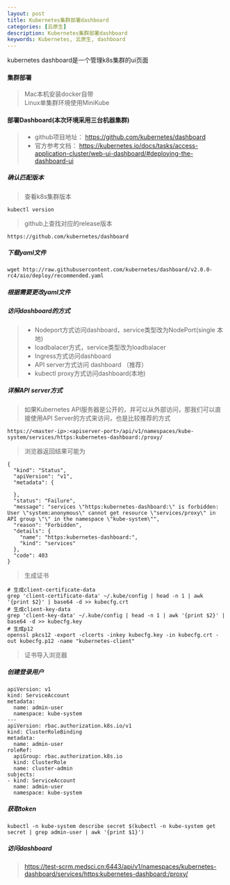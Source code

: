 ```yaml
---
layout: post
title: Kubernetes集群部署dashboard
categories: [云原生]
description: Kubernetes集群部署dashboard
keywords: Kubernetes, 云原生, dashboard
---
```


kubernetes dashboard是一个管理k8s集群的ui页面


#### 集群部署
> Mac本机安装docker自带  
> Linux单集群环境使用MiniKube

#### 部署Dashboard(本次环境采用三台机器集群)
>* github项目地址：
https://github.com/kubernetes/dashboard  
>* 官方参考文档：
https://kubernetes.io/docs/tasks/access-application-cluster/web-ui-dashboard/#deploying-the-dashboard-ui  
##### 确认匹配版本
> 查看k8s集群版本
```
kubectl version
```

> github上查找对应的release版本
```
https://github.com/kubernetes/dashboard
```

##### 下载yaml文件
```
wget http://raw.githubusercontent.com/kubernetes/dashboard/v2.0.0-rc4/aio/deploy/recommended.yaml
```

##### 根据需要更改yaml文件

##### 访问dashboard的方式
>* Nodeport方式访问dashboard，service类型改为NodePort(single 本地)  
>* loadbalacer方式，service类型改为loadbalacer  
>* Ingress方式访问dashboard  
>* API server方式访问 dashboard  （推荐）
>* kubectl proxy方式访问dashboard(本地)

##### 详解API server方式
> 如果Kubernetes API服务器是公开的，并可以从外部访问，那我们可以直接使用API Server的方式来访问，也是比较推荐的方式
```
https://<master-ip>:<apiserver-port>/api/v1/namespaces/kube-system/services/https:kubernetes-dashboard:/proxy/

```
> 浏览器返回结果可能为
```
{
  "kind": "Status",
  "apiVersion": "v1",
  "metadata": {
    
  },
  "status": "Failure",
  "message": "services \"https:kubernetes-dashboard:\" is forbidden: User \"system:anonymous\" cannot get resource \"services/proxy\" in API group \"\" in the namespace \"kube-system\"",
  "reason": "Forbidden",
  "details": {
    "name": "https:kubernetes-dashboard:",
    "kind": "services"
  },
  "code": 403
}
```
> 生成证书
```
# 生成client-certificate-data
grep 'client-certificate-data' ~/.kube/config | head -n 1 | awk '{print $2}' | base64 -d >> kubecfg.crt
# 生成client-key-data
grep 'client-key-data' ~/.kube/config | head -n 1 | awk '{print $2}' | base64 -d >> kubecfg.key
# 生成p12
openssl pkcs12 -export -clcerts -inkey kubecfg.key -in kubecfg.crt -out kubecfg.p12 -name "kubernetes-client"
```

> 证书导入浏览器

##### 创建登录用户
```
apiVersion: v1
kind: ServiceAccount
metadata:
  name: admin-user
  namespace: kube-system
---
apiVersion: rbac.authorization.k8s.io/v1
kind: ClusterRoleBinding
metadata:
  name: admin-user
roleRef:
  apiGroup: rbac.authorization.k8s.io
  kind: ClusterRole
  name: cluster-admin
subjects:
- kind: ServiceAccount
  name: admin-user
  namespace: kube-system
```

##### 获取token
```
kubectl -n kube-system describe secret $(kubectl -n kube-system get secret | grep admin-user | awk '{print $1}')
```

##### 访问dashboard
> https://test-scrm.medsci.cn:6443/api/v1/namespaces/kubernetes-dashboard/services/https:kubernetes-dashboard:/proxy/


